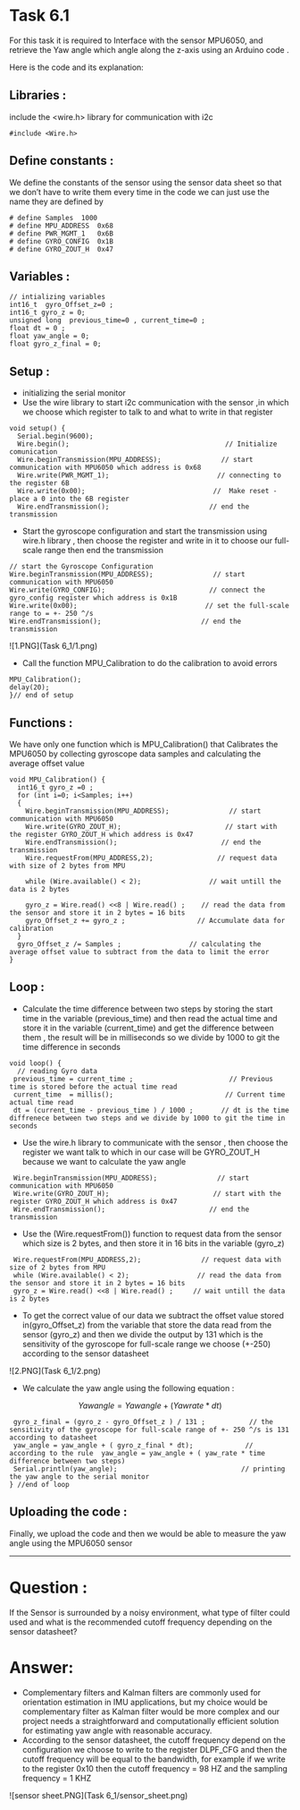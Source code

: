 # Task 6.1

For this task it is required to Interface with the sensor MPU6050, and retrieve the Yaw angle which angle along the z-axis using an Arduino code .

Here is the code and its explanation:

## Libraries :

include the <wire.h> library for communication with i2c

```arduino
#include <Wire.h>
```

## Define constants :

We define the constants of the sensor using the sensor data sheet so that we don’t have to write them every time in the code we can just use the name they are defined by

```arduino
# define Samples  1000 
# define MPU_ADDRESS  0x68
# define PWR_MGMT_1   0x6B
# define GYRO_CONFIG  0x1B
# define GYRO_ZOUT_H  0x47
```

## Variables :

```arduino
// intializing variables
int16_t  gyro_Offset_z=0 ;
int16_t gyro_z = 0; 
unsigned long  previous_time=0 , current_time=0 ;
float dt = 0 ;           
float yaw_angle = 0;
float gyro_z_final = 0;
```

## Setup :

- initializing the serial monitor
- Use the wire library to start i2c communication with the sensor ,in which we choose which register to talk to and what to write in that register

```arduino
void setup() {
  Serial.begin(9600);
  Wire.begin();                                       // Initialize comunication
  Wire.beginTransmission(MPU_ADDRESS);               // start communication with MPU6050 which address is 0x68
  Wire.write(PWR_MGMT_1);                           // connecting to the register 6B
  Wire.write(0x00);                                //  Make reset - place a 0 into the 6B register
  Wire.endTransmission();                         // end the transmission
```

- Start the gyroscope configuration and start the transmission using wire.h library , then choose the register and write in it to choose our full-scale range then end the transmission

```arduino
// start the Gyroscope Configuration
Wire.beginTransmission(MPU_ADDRESS);               // start communication with MPU6050
Wire.write(GYRO_CONFIG);                          // connect the gyro_config register which address is 0x1B
Wire.write(0x00);                                // set the full-scale range to = +- 250 ^/s
Wire.endTransmission();                         // end the transmission
```

![1.PNG](Task 6_1/1.png)

- Call the function MPU_Calibration to do the calibration to avoid errors

```arduino
MPU_Calibration();
delay(20);
}// end of setup
```

## Functions :

We have only one function which is MPU_Calibration() that Calibrates the MPU6050 by collecting gyroscope data samples and calculating the average offset value 

```arduino
void MPU_Calibration() {
  int16_t gyro_z =0 ;
  for (int i=0; i<Samples; i++)
  {
    Wire.beginTransmission(MPU_ADDRESS);               // start communication with MPU6050
    Wire.write(GYRO_ZOUT_H);                          // start with the register GYRO_ZOUT_H which address is 0x47                           
    Wire.endTransmission();                          // end the transmission
    Wire.requestFrom(MPU_ADDRESS,2);                // request data with size of 2 bytes from MPU

    while (Wire.available() < 2);                 // wait untill the data is 2 bytes

    gyro_z = Wire.read() <<8 | Wire.read() ;    // read the data from the sensor and store it in 2 bytes = 16 bits
    gyro_Offset_z += gyro_z ;                  // Accumulate data for calibration
  }
  gyro_Offset_z /= Samples ;                 // calculating the average offset value to subtract from the data to limit the error
}
```

## Loop :

- Calculate the time difference between two steps by storing the start time in the variable (previous_time) and then read the actual time and store it in the variable (current_time) and get the difference between them , the result will be in milliseconds so we divide by 1000 to git the time difference in seconds

```arduino
void loop() {
  // reading Gyro data 
 previous_time = current_time ;                        // Previous time is stored before the actual time read 
 current_time  = millis();                            // Current time actual time read
 dt = (current_time - previous_time ) / 1000 ;       // dt is the time diffrenece between two steps and we divide by 1000 to git the time in seconds
```

- Use the wire.h library to communicate with the sensor , then choose the register we want talk to which in our case will be GYRO_ZOUT_H because we want to calculate the yaw angle

```arduino
 Wire.beginTransmission(MPU_ADDRESS);               // start communication with MPU6050
 Wire.write(GYRO_ZOUT_H);                          // start with the register GYRO_ZOUT_H which address is 0x47                              
 Wire.endTransmission();                          // end the transmission
```

- Use the (Wire.requestFrom()) function to request data from the sensor which size is 2 bytes, and then store it in 16 bits in the variable (gyro_z)

```arduino
 Wire.requestFrom(MPU_ADDRESS,2);               // request data with size of 2 bytes from MPU
 while (Wire.available() < 2);                 // read the data from the sensor and store it in 2 bytes = 16 bits
 gyro_z = Wire.read() <<8 | Wire.read() ;     // wait untill the data is 2 bytes
```

- To get the correct value of our data we subtract the offset value stored in(gyro_Offset_z) from the variable that store the data read from the sensor (gyro_z) and then we divide the output by 131 which is the sensitivity of the gyroscope for full-scale range we choose (+-250) according to the sensor datasheet

![2.PNG](Task 6_1/2.png)

- We calculate the yaw angle using the following equation :

$$
Yaw angle = Yawangle+(Yawrate * dt)
$$

```arduino
 gyro_z_final = (gyro_z - gyro_Offset_z ) / 131 ;           // the sensitivity of the gyroscope for full-scale range of +- 250 ^/s is 131 according to datasheet
 yaw_angle = yaw_angle + ( gyro_z_final * dt);             // according to the rule  yaw_angle = yaw_angle + ( yaw_rate * time difference between two steps) 
 Serial.println(yaw_angle);                               // printing the yaw angle to the serial monitor
} //end of loop 
```

## Uploading the code :

Finally, we upload the code and then we would be able to measure the yaw angle using the MPU6050 sensor

---

# Question :

If the Sensor is surrounded by a noisy environment, what type of filter could used and what is the recommended cutoff frequency depending on the sensor datasheet?

# Answer:

- Complementary filters and Kalman filters are commonly used for orientation estimation in IMU applications, but my choice would be complementary filter as Kalman filter would be more complex and our project needs  a straightforward and computationally efficient solution for estimating yaw angle with reasonable accuracy.
- According to the sensor datasheet, the cutoff frequency depend on the configuration we choose to write to the register DLPF_CFG and then the cutoff frequency will be equal to the bandwidth, for example if we write to the register 0x10 then the cutoff frequency = 98 HZ and the sampling frequency = 1 KHZ

![sensor sheet.PNG](Task 6_1/sensor_sheet.png)